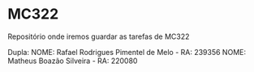 # MC322

Repositório onde iremos guardar as tarefas de MC322

Dupla:
NOME: Rafael Rodrigues Pimentel de Melo - RA: 239356
NOME: Matheus Boazão Silveira - RA: 220080
